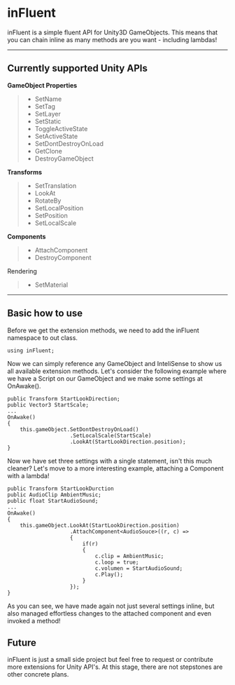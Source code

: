 inFluent
===================


inFluent is a simple fluent API for Unity3D GameObjects.
This means that you can chain inline as many methods are you want - including lambdas!

----------

Currently supported Unity APIs
--------------
 **GameObject Properties**
 
> - SetName
> - SetTag
> - SetLayer
> - SetStatic
> - ToggleActiveState
> - SetActiveState
> - SetDontDestroyOnLoad
> - GetClone
> - DestroyGameObject

**Transforms**
> - SetTranslation
> - LookAt
> - RotateBy
> - SetLocalPosition
> - SetPosition
> - SetLocalScale

**Components**
>  - AttachComponent
>  - DestroyComponent

Rendering

> - SetMaterial

----------


Basic how to use
-------------

Before we get the extension methods, we need to add the inFluent namespace to out class.

    using inFluent;

Now we can simply reference any GameObject and InteliSense to show us all available extension methods.
Let's consider the following example where we have a Script on our GameObject and we make some settings at OnAwake().

    public Transform StartLookDirection;
    public Vector3 StartScale;
    ...
    OnAwake()
    {
	    this.gameObject.SetDontDestroyOnLoad()
					    .SetLocalScale(StartScale)
					    .LookAt(StartLookDirection.position);
    }

Now we have set three settings with a single statement, isn't this much cleaner?
Let's move to a more interesting example, attaching a Component with a lambda!

    public Transform StartLookDurction
    public AudioClip AmbientMusic;
    public float StartAudioSound;
    ...
    OnAwake()
    {
	    this.gameObject.LookAt(StartLookDirection.position)
					    .AttachComponent<AudioSouce>((r, c) =>
					    {
						    if(r)
						    {
							    c.clip = AmbientMusic;
							    c.loop = true;
							    c.volumen = StartAudioSound;
							    c.Play();
						    }
					    });
    }

As you can see, we have made again not just several settings inline, but also managed effortless changes to the attached component and even invoked a method!

Future
------
inFluent is just a small side project but feel free to request or contribute more extensions for Unity API's.
At this stage, there are not stepstones are other concrete plans.
